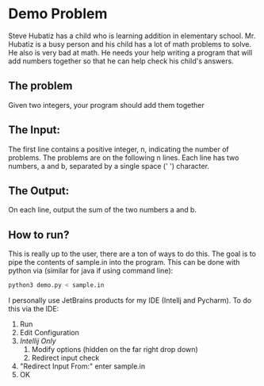 # Demo Problem

Steve Hubatiz has a child who is learning addition in elementary school.
Mr. Hubatiz is a busy person and his child has a lot of math problems to solve. 
He also is very bad at math.
He needs your help writing a program that will add numbers together so that he can help check his child's answers.

## The problem
Given two integers, your program should add them together


## The Input:
The first line contains a positive integer, n, indicating the number of problems.
The problems are on the following n lines.
Each line has two numbers, a and b, separated by a single space (' ') character.

## The Output:
On each line, output the sum of the two numbers a and b. 

## How to run?
This is really up to the user, there are a ton of ways to do this.
The goal is to pipe the contents of sample.in into the program.
This can be done with python via (similar for java if using command line):
```bash
python3 demo.py < sample.in
```

I personally use JetBrains products for my IDE (Intellj and Pycharm).
To do this via the IDE:
 1. Run
 2. Edit Configuration
 3. *Intellij Only*
    1. Modify options (hidden on the far right drop down)
    2. Redirect input check
 4. "Redirect Input From:" enter sample.in
 5. OK
